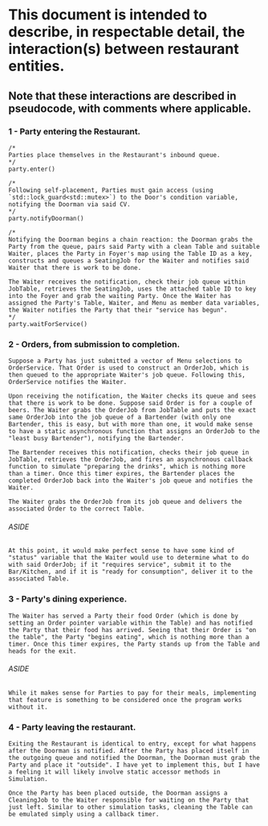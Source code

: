 # This document is intended to describe, in respectable detail, the interaction(s) between restaurant entities.

## Note that these interactions are described in pseudocode, with comments where applicable.

### 1 - Party entering the Restaurant.

    /*
    Parties place themselves in the Restaurant's inbound queue.
    */
    party.enter()

    /*
    Following self-placement, Parties must gain access (using `std::lock_guard<std::mutex>`) to the Door's condition variable, notifying the Doorman via said CV.
    */
    party.notifyDoorman()

    /*
    Notifying the Doorman begins a chain reaction: the Doorman grabs the Party from the queue, pairs said Party with a clean Table and suitable Waiter, places the Party in Foyer's map using the Table ID as a key, constructs and queues a SeatingJob for the Waiter and notifies said Waiter that there is work to be done.

    The Waiter receives the notification, check their job queue within JobTable, retrieves the SeatingJob, uses the attached table ID to key into the Foyer and grab the waiting Party. Once the Waiter has assigned the Party's Table, Waiter, and Menu as member data variables, the Waiter notifies the Party that their "service has begun".
    */
    party.waitForService()

### 2 - Orders, from submission to completion.

    Suppose a Party has just submitted a vector of Menu selections to OrderService. That Order is used to construct an OrderJob, which is then queued to the appropriate Waiter's job queue. Following this, OrderService notifies the Waiter.

    Upon receiving the notification, the Waiter checks its queue and sees that there is work to be done. Suppose said Order is for a couple of beers. The Waiter grabs the OrderJob from JobTable and puts the exact same OrderJob into the job queue of a Bartender (with only one Bartender, this is easy, but with more than one, it would make sense to have a static asynchronous function that assigns an OrderJob to the "least busy Bartender"), notifying the Bartender.

    The Bartender receives this notification, checks their job queue in JobTable, retrieves the OrderJob, and fires an asynchronous callback function to simulate "preparing the drinks", which is nothing more than a timer. Once this timer expires, the Bartender places the completed OrderJob back into the Waiter's job queue and notifies the Waiter.

    The Waiter grabs the OrderJob from its job queue and delivers the associated Order to the correct Table.

###### ASIDE

    At this point, it would make perfect sense to have some kind of "status" variable that the Waiter would use to determine what to do with said OrderJob; if it "requires service", submit it to the Bar/Kitchen, and if it is "ready for consumption", deliver it to the associated Table.

### 3 - Party's dining experience.

    The Waiter has served a Party their food Order (which is done by setting an Order pointer variable within the Table) and has notified the Party that their food has arrived. Seeing that their Order is "on the table", the Party "begins eating", which is nothing more than a timer. Once this timer expires, the Party stands up from the Table and heads for the exit.

###### ASIDE

    While it makes sense for Parties to pay for their meals, implementing that feature is something to be considered once the program works without it.

### 4 - Party leaving the restaurant.

    Exiting the Restaurant is identical to entry, except for what happens after the Doorman is notified. After the Party has placed itself in the outgoing queue and notified the Doorman, the Doorman must grab the Party and place it "outside". I have yet to implement this, but I have a feeling it will likely involve static accessor methods in Simulation.

    Once the Party has been placed outside, the Doorman assigns a CleaningJob to the Waiter responsible for waiting on the Party that just left. Similar to other simulation tasks, cleaning the Table can be emulated simply using a callback timer.
